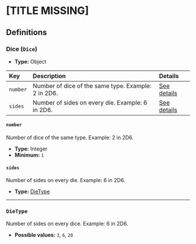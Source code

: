 # [TITLE MISSING]

## Definitions

### <a name="Dice"></a> Dice (`Dice`)

- **Type:** Object

Key | Description | Details
:-- | :-- | :--
`number` | Number of dice of the same type. Example: 2 in 2D6. | <a href="#Dice/number">See details</a>
`sides` | Number of sides on every die. Example: 6 in 2D6. | <a href="#Dice/sides">See details</a>

#### <a name="Dice/number"></a> `number`

Number of dice of the same type. Example: 2 in 2D6.

- **Type:** Integer
- **Minimum:** `1`

#### <a name="Dice/sides"></a> `sides`

Number of sides on every die. Example: 6 in 2D6.

- **Type:** <a href="#DieType">DieType</a>

---

### <a name="DieType"></a> `DieType`

Number of sides on every dice. Example: 6 in 2D6.

- **Possible values:** `3`, `6`, `20`

